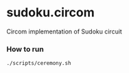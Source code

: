 # sudoku.circom
Circom implementation of Sudoku circuit


### How to run

```
./scripts/ceremony.sh
```
